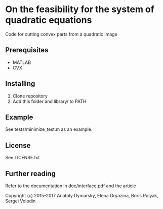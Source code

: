 # On the feasibility for the system of quadratic equations

Code for cutting convex parts from a quadratic image

## Prerequisites
* MATLAB
* CVX

## Installing
1. Clone repository
2. Add this folder and library/ to PATH

## Example
See tests/minimize_test.m as an example.

## License
See LICENSE.txt

## Further reading
Refer to the documentation in doc/interface.pdf and the article

Copyright (c) 2015-2017 Anatoly Dymarsky, Elena Gryazina, Boris Polyak, Sergei Volodin
